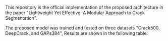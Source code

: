 This repository is the official implementation of the proposed architecture in the paper "Lightweight Yet Effective: A Modular Approach to Crack Segmentation".

The proposed model was trained and tested on three datasets "Crack500, DeepCrack, and GAPs384", Results are shown in the following table:
